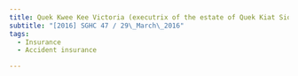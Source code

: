 ```yaml
---
title: Quek Kwee Kee Victoria (executrix of the estate of Quek Kiat Siong, deceased) and another v 
subtitle: "[2016] SGHC 47 / 29\_March\_2016"
tags:
  - Insurance
  - Accident insurance

---
```


